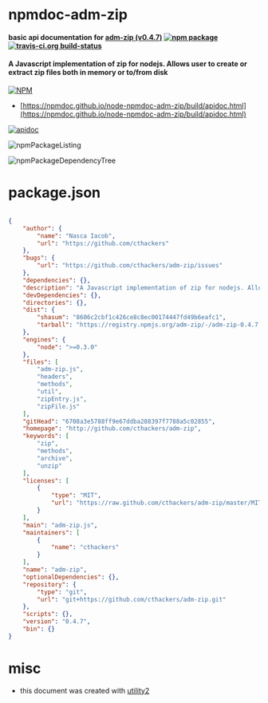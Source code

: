 # npmdoc-adm-zip

#### basic api documentation for  [adm-zip (v0.4.7)](http://github.com/cthackers/adm-zip)  [![npm package](https://img.shields.io/npm/v/npmdoc-adm-zip.svg?style=flat-square)](https://www.npmjs.org/package/npmdoc-adm-zip) [![travis-ci.org build-status](https://api.travis-ci.org/npmdoc/node-npmdoc-adm-zip.svg)](https://travis-ci.org/npmdoc/node-npmdoc-adm-zip)

#### A Javascript implementation of zip for nodejs. Allows user to create or extract zip files both in memory or to/from disk

[![NPM](https://nodei.co/npm/adm-zip.png?downloads=true&downloadRank=true&stars=true)](https://www.npmjs.com/package/adm-zip)

- [https://npmdoc.github.io/node-npmdoc-adm-zip/build/apidoc.html](https://npmdoc.github.io/node-npmdoc-adm-zip/build/apidoc.html)

[![apidoc](https://npmdoc.github.io/node-npmdoc-adm-zip/build/screenCapture.buildCi.browser.%252Ftmp%252Fbuild%252Fapidoc.html.png)](https://npmdoc.github.io/node-npmdoc-adm-zip/build/apidoc.html)

![npmPackageListing](https://npmdoc.github.io/node-npmdoc-adm-zip/build/screenCapture.npmPackageListing.svg)

![npmPackageDependencyTree](https://npmdoc.github.io/node-npmdoc-adm-zip/build/screenCapture.npmPackageDependencyTree.svg)



# package.json

```json

{
    "author": {
        "name": "Nasca Iacob",
        "url": "https://github.com/cthackers"
    },
    "bugs": {
        "url": "https://github.com/cthackers/adm-zip/issues"
    },
    "dependencies": {},
    "description": "A Javascript implementation of zip for nodejs. Allows user to create or extract zip files both in memory or to/from disk",
    "devDependencies": {},
    "directories": {},
    "dist": {
        "shasum": "8606c2cbf1c426ce8c8ec00174447fd49b6eafc1",
        "tarball": "https://registry.npmjs.org/adm-zip/-/adm-zip-0.4.7.tgz"
    },
    "engines": {
        "node": ">=0.3.0"
    },
    "files": [
        "adm-zip.js",
        "headers",
        "methods",
        "util",
        "zipEntry.js",
        "zipFile.js"
    ],
    "gitHead": "6708a3e5788ff9e67ddba288397f7788a5c02855",
    "homepage": "http://github.com/cthackers/adm-zip",
    "keywords": [
        "zip",
        "methods",
        "archive",
        "unzip"
    ],
    "licenses": [
        {
            "type": "MIT",
            "url": "https://raw.github.com/cthackers/adm-zip/master/MIT-LICENSE.txt"
        }
    ],
    "main": "adm-zip.js",
    "maintainers": [
        {
            "name": "cthackers"
        }
    ],
    "name": "adm-zip",
    "optionalDependencies": {},
    "repository": {
        "type": "git",
        "url": "git+https://github.com/cthackers/adm-zip.git"
    },
    "scripts": {},
    "version": "0.4.7",
    "bin": {}
}
```



# misc
- this document was created with [utility2](https://github.com/kaizhu256/node-utility2)
